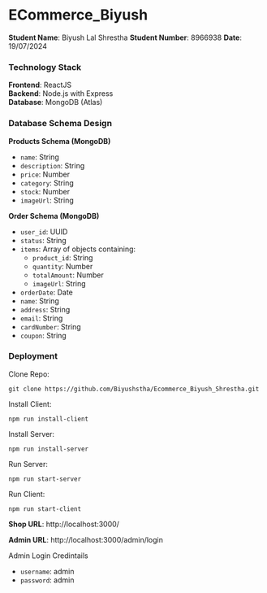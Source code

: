 # ECommerce_Biyush

**Student Name**: Biyush Lal Shrestha
**Student Number**: 8966938
**Date**: 19/07/2024

### Technology Stack

**Frontend**: ReactJS  
**Backend**: Node.js with Express  
**Database**: MongoDB (Atlas)


### Database Schema Design

**Products Schema (MongoDB)**

- `name`: String
- `description`: String
- `price`: Number
- `category`: String
- `stock`: Number
- `imageUrl`: String

**Order Schema (MongoDB)**
- `user_id`: UUID
- `status`: String
- `items`: Array of objects containing:
  - `product_id`: String
  - `quantity`: Number
  - `totalAmount`: Number
  - `imageUrl`: String  
- `orderDate`: Date
- `name`: String
- `address`: String
- `email`: String
- `cardNumber`: String
- `coupon`: String


### Deployment

Clone Repo:
````
git clone https://github.com/Biyushstha/Ecommerce_Biyush_Shrestha.git
````

Install Client:
````
npm run install-client
````
Install Server:
````
npm run install-server
````
Run Server:
````
npm run start-server
````
Run Client:
````
npm run start-client
````


**Shop URL**: http://localhost:3000/

**Admin URL**: http://localhost:3000/admin/login

Admin Login Credintails
- `username`: admin 
- `password`: admin 
